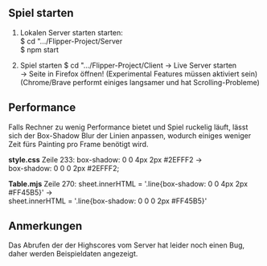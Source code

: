 
## Spiel starten

1. Lokalen Server starten starten:  
    $ cd ".../Flipper-Project/Server  
    $ npm start 

2. Spiel starten
    $ cd ".../Flipper-Project/Client 
    -> Live Server starten  
    -> Seite in Firefox öffnen! (Experimental Features müssen aktiviert sein)
    (Chrome/Brave performt einiges langsamer und hat Scrolling-Probleme)


## Performance

Falls Rechner zu wenig Performance bietet und Spiel ruckelig läuft, lässt sich der Box-Shadow Blur der Linien anpassen, wodurch einiges weniger Zeit fürs Painting pro Frame benötigt wird.

**style.css**
Zeile 233:  box-shadow: 0 0 4px 2px #2EFFF2 ->   
            box-shadow: 0 0 0 2px #2EFFF2;

**Table.mjs**
Zeile 270:  sheet.innerHTML = '.line{box-shadow: 0 0 4px 2px #FF45B5}' ->  
            sheet.innerHTML = '.line{box-shadow: 0 0 0 2px #FF45B5}'


## Anmerkungen

Das Abrufen der der Highscores vom Server hat leider noch einen Bug, daher werden Beispieldaten angezeigt.
